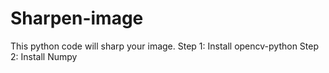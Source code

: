 # Sharpen-image
This python code will sharp your image.
Step 1: Install opencv-python
Step 2: Install Numpy
